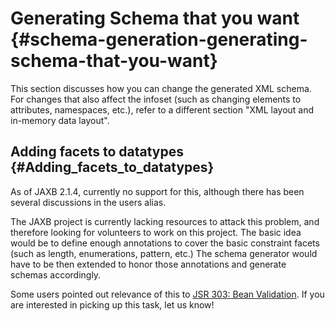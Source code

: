 Generating Schema that you want {#schema-generation-generating-schema-that-you-want}
===============================

This section discusses how you can change the generated XML schema. For
changes that also affect the infoset (such as changing elements to
attributes, namespaces, etc.), refer to a different section \"XML layout
and in-memory data layout\".

Adding facets to datatypes {#Adding_facets_to_datatypes}
--------------------------

As of JAXB 2.1.4, currently no support for this, although there has been
several discussions in the users alias.

The JAXB project is currently lacking resources to attack this problem,
and therefore looking for volunteers to work on this project. The basic
idea would be to define enough annotations to cover the basic constraint
facets (such as length, enumerations, pattern, etc.) The schema
generator would have to be then extended to honor those annotations and
generate schemas accordingly.

Some users pointed out relevance of this to [JSR 303: Bean
Validation](http://jcp.org/en/jsr/detail?id=303). If you are interested
in picking up this task, let us know!
